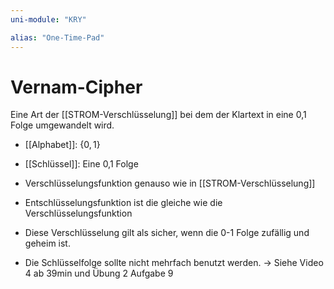 ```yaml
---
uni-module: "KRY"

alias: "One-Time-Pad"
---
```


# Vernam-Cipher

Eine Art der [[STROM-Verschlüsselung]] bei dem der Klartext in eine 0,1 Folge umgewandelt wird.

- [[Alphabet]]: $\{ 0,1 \}$
- [[Schlüssel]]: Eine 0,1 Folge
- Verschlüsselungsfunktion genauso wie in [[STROM-Verschlüsselung]]
- Entschlüsselungsfunktion ist die gleiche wie die Verschlüsselungsfunktion

- Diese Verschlüsselung gilt als sicher, wenn die 0-1 Folge zufällig und geheim ist.
- Die Schlüsselfolge sollte nicht mehrfach benutzt werden. → Siehe Video 4 ab 39min und Übung 2 Aufgabe 9
